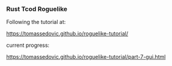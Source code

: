 ### Rust Tcod Roguelike

Following the tutorial at:

https://tomassedovic.github.io/roguelike-tutorial/

current progress:

https://tomassedovic.github.io/roguelike-tutorial/part-7-gui.html